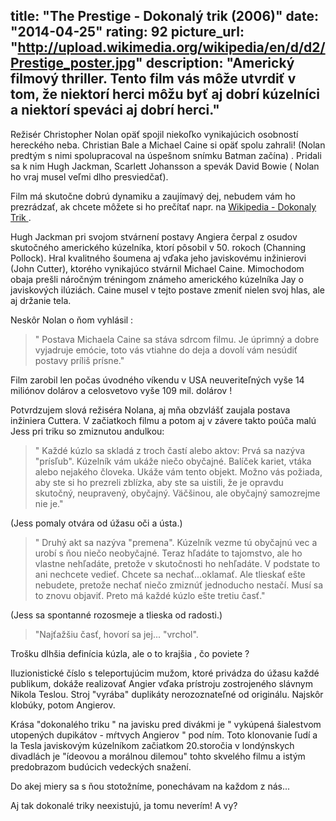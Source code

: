 title: "The Prestige - Dokonalý trik (2006)"
date: "2014-04-25"
rating: 92
picture_url: "http://upload.wikimedia.org/wikipedia/en/d/d2/Prestige_poster.jpg"
description: "Americký filmový thriller. Tento film vás môže utvrdiť v tom, že niektorí herci môžu byť aj dobrí kúzelníci a niektorí speváci aj dobrí herci."
---

Režisér Christopher Nolan opäť spojil niekoľko vynikajúcich osobností hereckého neba. Christian Bale a Michael Caine si opäť spolu zahrali! 
(Nolan predtým s nimi spolupracoval na úspešnom snímku Batman začína) . Pridali sa k nim Hugh Jackman, Scarlett Johansson a spevák David Bowie ( Nolan ho vraj musel veľmi dlho presviedčať). 

Film má skutočne dobrú dynamiku a zaujímavý dej, nebudem vám ho prezrádzať, ak chcete môžete si ho prečítať 
napr. na [Wikipedia - Dokonaly Trik ](http://cs.wikipedia.org/wiki/Dokonalý_trik).

Hugh Jackman pri svojom stvárnení postavy Angiera čerpal z osudov skutočného amerického kúzelníka, ktorí pôsobil v 50. rokoch (Channing Pollock). Hral kvalitného šoumena aj vďaka jeho javiskovému inžinierovi (John Cutter), ktorého vynikajúco stvárnil Michael Caine. Mimochodom obaja prešli náročným tréningom známeho amerického kúzelníka Jay o javiskových ilúziách. 
Caine musel v tejto postave zmeniť nielen svoj hlas, ale aj držanie tela.

Neskôr Nolan o ňom vyhlásil :

>" Postava Michaela Caine sa stáva sdrcom filmu. Je úprimný a dobre vyjadruje emócie, toto vás vtiahne do deja a dovolí vám nesúdiť postavy príliš prísne."

Film zarobil len počas úvodného víkendu v USA neuveriteľných vyše 14 miliónov dolárov a celosvetovo vyše 109 mil. dolárov !

Potvrdzujem slová režiséra Nolana, aj mňa obzvlášť zaujala postava inžiniera Cuttera. V začiatkoch filmu  a potom aj v závere takto poúča malú Jess pri triku so zmiznutou andulkou:

>" Každé kúzlo sa skladá z troch častí alebo aktov:
Prvá sa nazýva "prísľub". Kúzelník vám ukáže niečo obyčajné. Balíček kariet, vtáka alebo nejakého človeka. Ukáže vám tento objekt. Možno vás požiada, aby ste si ho prezreli zblízka, aby ste sa uistili, že je opravdu skutočný, neupravený, obyčajný. Väčšinou, ale obyčajný samozrejme nie je."

(Jess pomaly otvára od úžasu oči a ústa.)

>" Druhý akt sa nazýva "premena". Kúzelník vezme tú obyčajnú vec a urobí s ňou niečo neobyčajné. Teraz hľadáte to tajomstvo, ale ho vlastne nehľadáte, pretože v skutočnosti ho nehľadáte. V podstate to ani nechcete vedieť. 
Chcete sa nechať...oklamať. Ale tlieskať ešte nebudete, pretože nechať niečo zmiznúť jednoducho nestačí. Musí sa to znovu objaviť. 
Preto má každé kúzlo ešte tretiu časť."

(Jess sa spontanné rozosmeje a tlieska od radosti.) 

>"Najťažšiu časť, hovorí sa jej... "vrchol". 

Trošku dlhšia definícia kúzla, ale o to krajšia , čo poviete ? 

Iluzionistické číslo s teleportujúcim mužom, ktoré privádza do úžasu každé publikum, dokáže realizovať Angier vďaka prístroju zostrojeného slávnym Nikola Teslou. Stroj "vyrába" duplikáty nerozoznateľné od originálu. Najskôr klobúky, potom Angierov. 

Krása "dokonalého triku " na javisku pred divákmi je " vykúpená šialestvom utopených dupikátov - mŕtvych Angierov " pod ním. Toto klonovanie ľudí a la Tesla javiskovým kúzelníkom začiatkom 20.storočia v londýnskych divadlách je "ídeovou a morálnou dilemou" tohto skvelého filmu a istým predobrazom budúcich vedeckých snažení. 

Do akej miery sa s ňou stotožníme, ponechávam na každom z nás...

Aj tak dokonalé triky neexistujú, ja tomu neverím! 
A vy?

